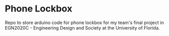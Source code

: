 # Phone Lockbox
Repo to store arduino code for phone lockbox for my team's final project in EGN2020C - Engineering Design and Society at the University of Florida.
